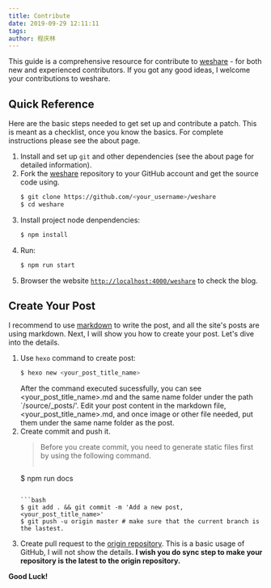 ```yaml
---
title: Contribute
date: 2019-09-29 12:11:11
tags:
author: 程庆林
---
```


This guide is a comprehensive resource for contribute to [weshare](https://github.com/iweshare/weshare) - for both new and experienced contributors. If you got any good ideas, I welcome your contributions to weshare.

<!-- more -->

## Quick Reference

Here are the basic steps needed to get set up and contribute a patch. This is meant as a checklist, once you know the basics. For complete instructions please see the about page.

1. Install and set up `git` and other dependencies (see the about page for detailed information).
2. Fork the [weshare](https://github.com/iweshare/weshare) repository to your GitHub account and get the source code using.
   ```bash
   $ git clone https://github.com/<your_username>/weshare
   $ cd weshare
   ```
3. Install project node denpendencies:
   ```bash
   $ npm install
   ```
4. Run:
   ```bash
   $ npm run start
   ```
5. Browser the website [`http://localhost:4000/weshare`](http://localhost:4000/weshare) to check the blog.

## Create Your Post

I recommend to use [markdown](https://www.markdownguide.org/cheat-sheet/) to write the post, and all the site's posts are using markdown. Next, I will show you how to create your post. Let's dive into the details.

1. Use `hexo` command to create post:
   ```bash
   $ hexo new <your_post_title_name>
   ```
   After the command executed sucessfully, you can see <your_post_title_name>.md and the same name folder under the path `/source/_posts/'. Edit your post content in the markdown file, <your_post_title_name>.md, and once image or other file needed, put them under the same name folder as the post.
2. Create commit and push it.
   > Before you create commit, you need to generate static files first by using the following command.
   > ```bash
     $ npm run docs
     ```

   ```bash
   $ git add . && git commit -m 'Add a new post, <your_post_title_name>'
   $ git push -u origin master # make sure that the current branch is the lastest.
   ```
3. Create pull request to the [origin repository](https://github.com/iweshare/weshare). This is a basic usage of GitHub, I will not show the details.
   **I wish you do sync step to make your repository is the latest to the origin repository.**

**Good Luck!**